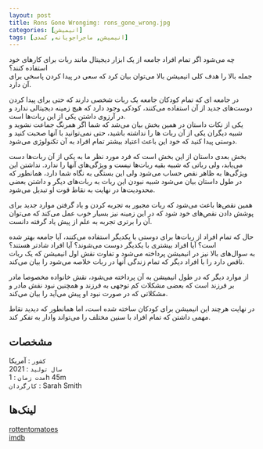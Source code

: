 ```yaml
---
layout: post
title: Rons Gone Wrongimg: rons_gone_wrong.jpg
categories: [انیمیشن]
tags: [انیمیشن, ماجراجویانه, کمدی]
---
```


چه می‌شود اگر تمام افراد جامعه از یک ابزار دیجیتال مانند ربات برای کارهای خود استفاده کنند؟  
جمله بالا را هدف کلی انیمیشن بالا می‌توان بیان کرد که سعی در پیدا کردن پاسخی برای آن دارد.  

در جامعه ای که تمام کودکان جامعه یک ربات شخصی دارند که حتی برای پیدا کردن دوست‌های جدید از آن استفاده می‌کنند، کودکی وجود دارد که هیچ زمینه دیجیتالی ندارد و در آرزوی داشتن یکی از این ربات‌ها است.  
یکی از نکات داستان در همین بخش بیان می‌شد که شما اگر همرنگ جماعت نشوید و شبیه دیگران یکی از آن ربات ها را نداشته باشید، حتی نمی‌توانید با آنها صحبت کنید و دوستی پیدا کنید که خود این باعث اعتیاد بیشتر تمام افراد به آن تکنولوژی می‌شود.  

بخش بعدی داستان از این بخش است که فرد مورد نظر ما به یکی از آن ربات‌ها دست می‌یابد، ولی رباتی که شبیه بقیه ربات‌ها نیست و ویژگی‌های آنها را ندارد. نداشتن این ویژگی‌ها به ظاهر نقص حساب می‌شود ولی این بستگی به نگاه شما دارد، همانطور که در طول داستان بیان می‌شود شبیه نبودن این ربات به ربات‌های دیگر و داشتن بعضی محدودیت‌ها در نهایت به نقاط قوت او تبدیل می‌شود.  

همین نقص‌ها باعث می‌شود که ربات مجبور به تجربه کردن و یاد گرفتن موارد جدید برای پوشش دادن نقص‌های خود شود که در این زمینه نیز بسیار خوب عمل می‌کند که می‌توان آن را برتری تجربه به علم از پیش یاد گرفته دانست.  

حال که تمام افراد از ربات‌ها برای دوستی با یکدیگر استفاده می‌کنند، آیا جامعه بهتر شده است؟ آیا افراد بیشتری با یکدیگر دوست می‌شوند؟ آیا افراد شادتر هستند؟  
به سوال‌های بالا نیز در انیمیشن پرداخته می‌شود و تفاوت نقش اول انیمیشن که یک ربات ناقص دارد را با افراد دیگر که تمام زندگی آنها در ربات خلاصه می‌شود را بیان می‌کند.  

از موارد دیگر که در طول انیمیشن به آن پرداخته می‌شود، نقش خانواده مخصوصا مادر بر فرزند است که بعضی مشکلات کم توجهی به فرزند و همچنین نبود نقش مادر و مشکلاتی که در صورت نبود او پیش می‌آید را بیان می‌کند.  

در نهایت هرچند این انیمیشن برای کودکان ساخته شده است، اما همانطور که دیدید نقاط مهمی داشتن که تمام افراد با سنین مختلف را می‌تواند وادار به تفکر کند.  

## مشخصات

`کشور` : آمریکا  
`سال تولید` : 2021  
`مدت زمان` : 1h 45m  
`کارگردان` : Sarah Smith  

## لینک‌ها

[rottentomatoes](https://www.rottentomatoes.com/m/rons_gone_wrong)  
[imdb](https://www.imdb.com/title/tt7504818/)